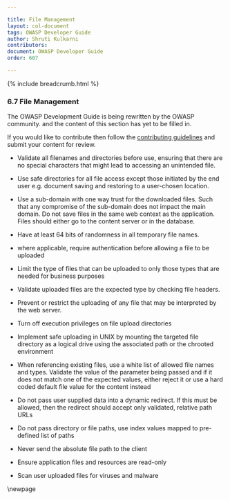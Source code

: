 ```yaml
---

title: File Management
layout: col-document
tags: OWASP Developer Guide
author: Shruti Kulkarni
contributors:
document: OWASP Developer Guide
order: 607

---
```


{% include breadcrumb.html %}
### 6.7 File Management

The OWASP Development Guide is being rewritten by the OWASP community.
and the content of this section has yet to be filled in.

If you would like to contribute then follow the 
[contributing guidelines](https://github.com/OWASP/www-project-developer-guide/blob/main/CONTRIBUTING.md)
and submit your content for review.

* Validate all filenames and directories before use, ensuring that there are no special characters that might lead to accessing an unintended file.

* Use safe directories for all file access except those initiated by the end user  e.g. document saving and restoring to a user-chosen location.

* Use a sub-domain with one way trust for the downloaded files. Such that any compromise of the sub-domain does not impact the main domain. Do not save files in the same web context as the application. Files should either go to the content  server or in the database.

* Have at least 64 bits of randomness in all temporary file names.

* where applicable, require authentication before allowing a file to be uploaded

* Limit the type of files that can be uploaded to only those types that are needed for business purposes

* Validate uploaded files are the expected type by checking file headers. 

* Prevent or restrict the uploading of any file that may be interpreted by the web server.

* Turn off execution privileges on file upload directories

* Implement safe uploading in UNIX by mounting the targeted file directory as a logical drive using the associated path or the chrooted environment

* When referencing existing files, use a white list of allowed file names and types. Validate the value of the parameter being passed and if it does not match one of the expected values, either reject it or use a hard coded default file value for the content instead

* Do not pass user supplied data into a dynamic redirect. If this must be allowed, then the redirect should accept only validated, relative path URLs

* Do not pass directory or file paths, use index values mapped to pre-defined list of paths

* Never send the absolute file path to the client

* Ensure application files and resources are read-only

* Scan user uploaded files for viruses and malware


\newpage
